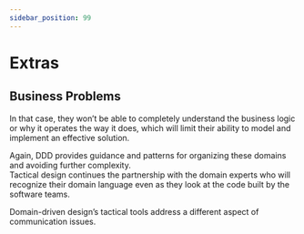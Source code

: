 ```yaml
---
sidebar_position: 99
---
```


# Extras

## Business Problems

In that case, they won’t be able to completely understand the business logic or why it operates the way it does, which will limit their ability to model and implement an effective solution.

Again, DDD provides guidance and patterns for organizing these domains and avoiding further complexity.  
Tactical design continues the partnership with the domain experts who will recognize their domain language even as they look at the code built by the software teams.

Domain-driven design’s tactical tools address a different aspect of communication issues.
